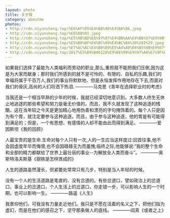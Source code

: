 ```yaml
---
layout: photo
title: 关于我
category: aboutme
photos:
- http://cdn.niyunsheng.top/%E6%AF%95%E4%B8%9A%E4%BA%86.jpeg
- http://cdn.niyunsheng.top/%E6%88%91.jpeg
- http://cdn.niyunsheng.top/%E5%9B%BD%E6%97%97%E4%BB%AA%E4%BB%97%E9%98%9F%20%282%29.jpeg
- http://cdn.niyunsheng.top/%E5%B0%8F%E4%BC%99%E4%BC%B4%20%282%29.jpeg
- http://cdn.niyunsheng.top/%E7%AC%AC%E4%B8%89%E5%A4%A9%E8%B5%9B%E9%87%8C%E6%9C%A8%E6%B9%96.jpeg
- http://cdn.niyunsheng.top/2017%E5%B9%B40128%E9%BE%99%E9%97%A8%E7%9F%B3%E7%AA%9F.jpeg
---
```



如果我们选择了最能为人类福利而劳动的职业,那么,重担就不能把我们压倒,因为这是为大家而献身；那时我们所感到的就不是可怜的、有限的、自私的乐趣,我们的幸福将属于千百万人,我们的事业将默默地、但是永恒发挥作用地存在下去,而面对我们的骨灰,高尚的人们将洒下热泪.		————马克思《青年在选择职业时的考虑》

当我还是一个相当早熟的少年的时候，我就已经深切地意识到，大多数人终生无休止地追逐的那些希望和努力是毫无价值的。而且，我不久就发现了这种追逐的残酷，这在当年较之今天是更加精心地用伪善和漂亮的字句掩饰着的。每个人只是因为有个胃，就注定要参与这种追逐。而且，由于参与这种追逐，他的胃是有可能得到满足的；但是，一个有思想、有感情的人却不能由此而得到满足。	————爱因斯坦《我的回顾》

人最宝贵的是生命.生命对每个人只有一次,人的一生应当这样度过:回首往事,他不会因虚度年华而悔恨,也不会因碌碌无为而羞愧;临终之际,他能够说:“我的整个生命和全部的精力都献给了世界上最壮丽的事业--为解放全人类而奋斗”。		————奥斯特洛夫斯基《钢铁是怎样炼成的》

人生的道路虽然漫长，但紧要处常常只有几步，特别是当人年轻的时候。

没有一个人的生活道路是笔直的、没有岔道的。有些岔道口，譬如政治上的岔道口，事业上的岔道口，个人生活上的岔道口，你走错一步，可以影响人生的一个时期，也可以影响一生。		————路遥《人生》

我景仰他们，可我没有力量走近他们。我只是不愿在活着的名义之下，把他们指为虚幻，而是在他们的感召之下，坚守那条做人的底线。		————阎真《或者之上》

